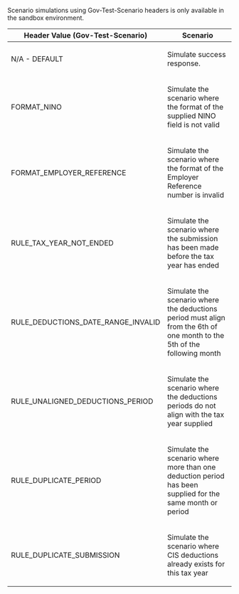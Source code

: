 <p>Scenario simulations using Gov-Test-Scenario headers is only available in the sandbox environment.</p>
<table>
    <thead>
        <tr>
            <th>Header Value (Gov-Test-Scenario)</th>
            <th>Scenario</th>
        </tr>
    </thead>
    <tbody>
        <tr>
            <td><p>N/A - DEFAULT</p></td>
            <td><p>Simulate success response.</p></td>
        </tr>
        <tr>
            <td><p>FORMAT_NINO</p></td>
            <td><p>Simulate the scenario where the format of the supplied NINO field is not valid</p></td>
        </tr>
        <tr>
            <td><p>FORMAT_EMPLOYER_REFERENCE</p></td>
            <td><p>Simulate the scenario where the format of the Employer Reference number is invalid</p></td>
        </tr>
        <tr>
            <td><p>RULE_TAX_YEAR_NOT_ENDED</p></td>
            <td><p>Simulate the scenario where the submission has been made before the tax year has ended</p></td>
        </tr>
        <tr>
            <td><p>RULE_DEDUCTIONS_DATE_RANGE_INVALID</p></td>
            <td><p>Simulate the scenario where the deductions period must align from the 6th of one month to the 5th of the following month</p></td>
        </tr> 
        <tr>
            <td><p>RULE_UNALIGNED_DEDUCTIONS_PERIOD</p></td>
            <td><p>Simulate the scenario where the deductions periods do not align with the tax year supplied</p></td>
        </tr>                
        <tr>
            <td><p>RULE_DUPLICATE_PERIOD</p></td>
            <td><p>Simulate the scenario where more than one deduction period has been supplied for the same month or period</p></td>
        </tr>
        <tr>
            <td><p>RULE_DUPLICATE_SUBMISSION</p></td>
            <td><p>Simulate the scenario where CIS deductions already exists for this tax year</p></td>
        </tr>             
    </tbody>
</table>
